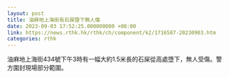 ```yaml
---
layout: post
title: 油麻地上海街有石屎墮下無人傷
date: 2023-09-03 17:52:25.000000000 +08:00
link: https://news.rthk.hk/rthk/ch/component/k2/1716587-20230903.htm
categories: rthk
---
```


油麻地上海街434號下午3時有一幅大約1.5米長的石屎從高處墮下，無人受傷。警方圍封現場部分範圍。
